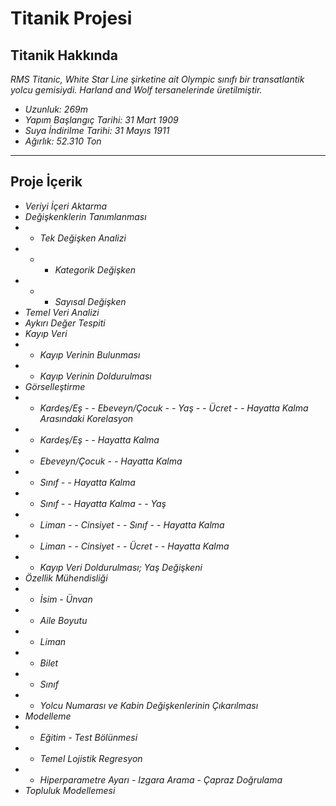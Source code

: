 # Titanik Projesi


## Titanik Hakkında

_RMS Titanic, White Star Line şirketine ait Olympic sınıfı bir transatlantik yolcu gemisiydi. Harland and Wolf tersanelerinde üretilmiştir._

- *Uzunluk: 269m*
- *Yapım Başlangıç Tarihi: 31 Mart 1909*
- *Suya İndirilme Tarihi: 31 Mayıs 1911*
- *Ağırlık: 52.310 Ton*

---

## Proje İçerik

- *Veriyi İçeri Aktarma*
- *Değişkenklerin Tanımlanması* 
- - *Tek Değişken Analizi*
- - - *Kategorik Değişken*
- - - *Sayısal Değişken*
- *Temel Veri Analizi*
- *Aykırı Değer Tespiti*
- *Kayıp Veri*
- - *Kayıp Verinin Bulunması*
- - *Kayıp Verinin Doldurulması*
- *Görselleştirme*
- - *Kardeş/Eş - - Ebeveyn/Çocuk - - Yaş - - Ücret - - Hayatta Kalma Arasındaki Korelasyon*
- - *Kardeş/Eş - - Hayatta Kalma*
- - *Ebeveyn/Çocuk - - Hayatta Kalma*
- - *Sınıf - - Hayatta Kalma*
- - *Sınıf - - Hayatta Kalma - - Yaş*
- - *Liman - - Cinsiyet - - Sınıf - - Hayatta Kalma*
- - *Liman - - Cinsiyet - - Ücret - - Hayatta Kalma*
- - *Kayıp Veri Doldurulması; Yaş Değişkeni*
- *Özellik Mühendisliği*
- - *İsim - Ünvan*
- - *Aile Boyutu*
- - *Liman*
- - *Bilet*
- - *Sınıf*
- - *Yolcu Numarası ve Kabin Değişkenlerinin Çıkarılması*
- *Modelleme*
- - *Eğitim - Test Bölünmesi*
- - *Temel Lojistik Regresyon*
- - *Hiperparametre Ayarı - Izgara Arama - Çapraz Doğrulama*
- *Topluluk Modellemesi*

